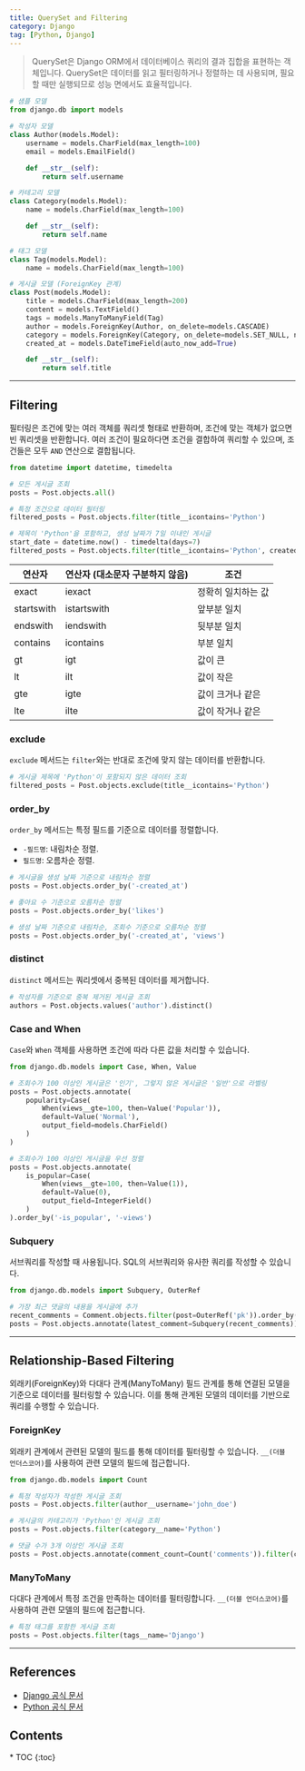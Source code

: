 ```yaml
---
title: QuerySet and Filtering
category: Django
tag: [Python, Django]
---
```


> QuerySet은 Django ORM에서 데이터베이스 쿼리의 결과 집합을 표현하는 객체입니다. QuerySet은 데이터를 읽고 필터링하거나 정렬하는 데 사용되며, 필요할 때만 실행되므로 성능 면에서도 효율적입니다.

```python
# 샘플 모델
from django.db import models

# 작성자 모델
class Author(models.Model):
    username = models.CharField(max_length=100)
    email = models.EmailField()

    def __str__(self):
        return self.username

# 카테고리 모델
class Category(models.Model):
    name = models.CharField(max_length=100)

    def __str__(self):
        return self.name

# 태그 모델
class Tag(models.Model):
    name = models.CharField(max_length=100)

# 게시글 모델 (ForeignKey 관계)
class Post(models.Model):
    title = models.CharField(max_length=200)
    content = models.TextField()
    tags = models.ManyToManyField(Tag)
    author = models.ForeignKey(Author, on_delete=models.CASCADE)
    category = models.ForeignKey(Category, on_delete=models.SET_NULL, null=True, blank=True)
    created_at = models.DateTimeField(auto_now_add=True)

    def __str__(self):
        return self.title
```

---

## Filtering
필터링은 조건에 맞는 여러 객체를 쿼리셋 형태로 반환하며, 조건에 맞는 객체가 없으면 빈 쿼리셋을 반환합니다. 여러 조건이 필요하다면 조건을 결합하여 쿼리할 수 있으며, 조건들은 모두 `AND` 연산으로 결합됩니다.

```python
from datetime import datetime, timedelta

# 모든 게시글 조회
posts = Post.objects.all()

# 특정 조건으로 데이터 필터링
filtered_posts = Post.objects.filter(title__icontains='Python')

# 제목이 'Python'을 포함하고, 생성 날짜가 7일 이내인 게시글
start_date = datetime.now() - timedelta(days=7)
filtered_posts = Post.objects.filter(title__icontains='Python', created_at__gte=start_date)
```

| 연산자 | 연산자 (대소문자 구분하지 않음) | 조건 |
| - | - | - |
| exact | iexact | 정확히 일치하는 값 |
| startswith | istartswith | 앞부분 일치 |
| endswith | iendswith | 뒷부분 일치   |
| contains | icontains | 부분 일치   |
| gt | igt | 값이 큰 |
| lt | ilt | 값이 작은 |
| gte | igte | 값이 크거나 같은 |
| lte | ilte | 값이 작거나 같은 |

### exclude
`exclude` 메서드는 `filter`와는 반대로 조건에 맞지 않는 데이터를 반환합니다.

```python
# 게시글 제목에 'Python'이 포함되지 않은 데이터 조회
filtered_posts = Post.objects.exclude(title__icontains='Python')
```

### order_by
`order_by` 메서드는 특정 필드를 기준으로 데이터를 정렬합니다.

- `-필드명`: 내림차순 정렬.
- `필드명`: 오름차순 정렬.

```python
# 게시글을 생성 날짜 기준으로 내림차순 정렬
posts = Post.objects.order_by('-created_at')

# 좋아요 수 기준으로 오름차순 정렬
posts = Post.objects.order_by('likes')

# 생성 날짜 기준으로 내림차순, 조회수 기준으로 오름차순 정렬
posts = Post.objects.order_by('-created_at', 'views')
```

### distinct
`distinct` 메서드는 쿼리셋에서 중복된 데이터를 제거합니다.

```python
# 작성자를 기준으로 중복 제거된 게시글 조회
authors = Post.objects.values('author').distinct()
```

### Case and When
`Case`와 `When` 객체를 사용하면 조건에 따라 다른 값을 처리할 수 있습니다.

```python
from django.db.models import Case, When, Value

# 조회수가 100 이상인 게시글은 '인기', 그렇지 않은 게시글은 '일반'으로 라벨링
posts = Post.objects.annotate(
    popularity=Case(
        When(views__gte=100, then=Value('Popular')),
        default=Value('Normal'),
        output_field=models.CharField()
    )
)

# 조회수가 100 이상인 게시글을 우선 정렬
posts = Post.objects.annotate(
    is_popular=Case(
        When(views__gte=100, then=Value(1)),
        default=Value(0),
        output_field=IntegerField()
    )
).order_by('-is_popular', '-views')
```

### Subquery 
서브쿼리를 작성할 때 사용됩니다. SQL의 서브쿼리와 유사한 쿼리를 작성할 수 있습니다.

```python
from django.db.models import Subquery, OuterRef

# 가장 최근 댓글의 내용을 게시글에 추가
recent_comments = Comment.objects.filter(post=OuterRef('pk')).order_by('-created_at').values('content')[:1]
posts = Post.objects.annotate(latest_comment=Subquery(recent_comments))
```

---

## Relationship-Based Filtering
외래키(ForeignKey)와 다대다 관계(ManyToMany) 필드 관계를 통해 연결된 모델을 기준으로 데이터를 필터링할 수 있습니다. 이를 통해 관계된 모델의 데이터를 기반으로 쿼리를 수행할 수 있습니다.

### ForeignKey
외래키 관계에서 관련된 모델의 필드를 통해 데이터를 필터링할 수 있습니다.
`__(더블 언더스코어)`를 사용하여 관련 모델의 필드에 접근합니다.

```python
from django.db.models import Count

# 특정 작성자가 작성한 게시글 조회
posts = Post.objects.filter(author__username='john_doe')

# 게시글의 카테고리가 'Python'인 게시글 조회
posts = Post.objects.filter(category__name='Python')

# 댓글 수가 3개 이상인 게시글 조회
posts = Post.objects.annotate(comment_count=Count('comments')).filter(comment_count__gte=3)
```

### ManyToMany
다대다 관계에서 특정 조건을 만족하는 데이터를 필터링합니다.
`__(더블 언더스코어)`를 사용하여 관련 모델의 필드에 접근합니다.

```python
# 특정 태그를 포함한 게시글 조회
posts = Post.objects.filter(tags__name='Django')
```

---

## References
- [Django 공식 문서](https://www.djangoproject.com/)
- [Python 공식 문서](https://docs.python.org/3/)

<nav class='post-toc' markdown='1'>
  <h2>Contents</h2>
* TOC
{:toc}
</nav>
